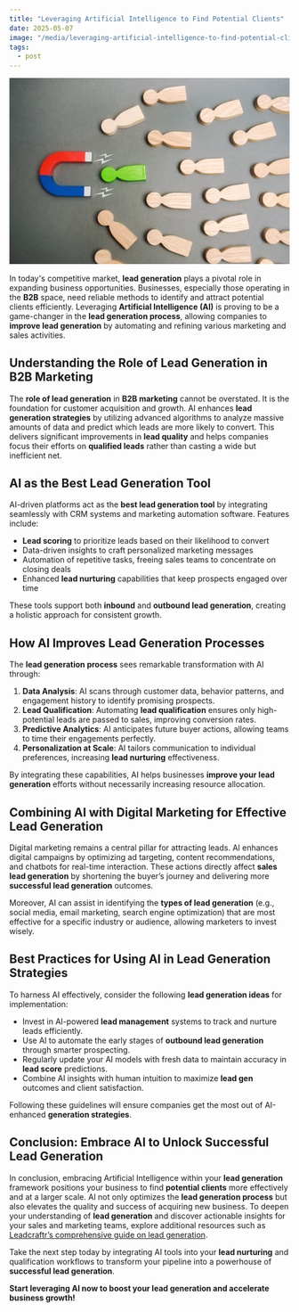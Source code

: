 ```yaml
---
title: "Leveraging Artificial Intelligence to Find Potential Clients"
date: 2025-05-07
image: "/media/leveraging-artificial-intelligence-to-find-potential-clients.webp"
tags:
  - post
---
```


![Leveraging Artificial Intelligence to Find Potential Clients](/media/leveraging-artificial-intelligence-to-find-potential-clients.webp)

In today's competitive market, **lead generation** plays a pivotal role in expanding business opportunities. Businesses, especially those operating in the **B2B** space, need reliable methods to identify and attract potential clients efficiently. Leveraging **Artificial Intelligence (AI)** is proving to be a game-changer in the **lead generation process**, allowing companies to **improve lead generation** by automating and refining various marketing and sales activities.

## Understanding the Role of Lead Generation in B2B Marketing

The **role of lead generation** in **B2B marketing** cannot be overstated. It is the foundation for customer acquisition and growth. AI enhances **lead generation strategies** by utilizing advanced algorithms to analyze massive amounts of data and predict which leads are more likely to convert. This delivers significant improvements in **lead quality** and helps companies focus their efforts on **qualified leads** rather than casting a wide but inefficient net.

## AI as the Best Lead Generation Tool

AI-driven platforms act as the **best lead generation tool** by integrating seamlessly with CRM systems and marketing automation software. Features include:

- **Lead scoring** to prioritize leads based on their likelihood to convert  
- Data-driven insights to craft personalized marketing messages  
- Automation of repetitive tasks, freeing sales teams to concentrate on closing deals  
- Enhanced **lead nurturing** capabilities that keep prospects engaged over time  

These tools support both **inbound** and **outbound lead generation**, creating a holistic approach for consistent growth.

## How AI Improves Lead Generation Processes

The **lead generation process** sees remarkable transformation with AI through:

1. **Data Analysis**: AI scans through customer data, behavior patterns, and engagement history to identify promising prospects.  
2. **Lead Qualification**: Automating **lead qualification** ensures only high-potential leads are passed to sales, improving conversion rates.  
3. **Predictive Analytics**: AI anticipates future buyer actions, allowing teams to time their engagements perfectly.  
4. **Personalization at Scale**: AI tailors communication to individual preferences, increasing **lead nurturing** effectiveness.  

By integrating these capabilities, AI helps businesses **improve your lead generation** efforts without necessarily increasing resource allocation.

## Combining AI with Digital Marketing for Effective Lead Generation 

Digital marketing remains a central pillar for attracting leads. AI enhances digital campaigns by optimizing ad targeting, content recommendations, and chatbots for real-time interaction. These actions directly affect **sales lead generation** by shortening the buyer’s journey and delivering more **successful lead generation** outcomes.

Moreover, AI can assist in identifying the **types of lead generation** (e.g., social media, email marketing, search engine optimization) that are most effective for a specific industry or audience, allowing marketers to invest wisely.

## Best Practices for Using AI in Lead Generation Strategies

To harness AI effectively, consider the following **lead generation ideas** for implementation:

- Invest in AI-powered **lead management** systems to track and nurture leads efficiently.  
- Use AI to automate the early stages of **outbound lead generation** through smarter prospecting.  
- Regularly update your AI models with fresh data to maintain accuracy in **lead score** predictions.  
- Combine AI insights with human intuition to maximize **lead gen** outcomes and client satisfaction.  

Following these guidelines will ensure companies get the most out of AI-enhanced **generation strategies**.

## Conclusion: Embrace AI to Unlock Successful Lead Generation

In conclusion, embracing Artificial Intelligence within your **lead generation** framework positions your business to find **potential clients** more effectively and at a larger scale. AI not only optimizes the **lead generation process** but also elevates the quality and success of acquiring new business. To deepen your understanding of **lead generation** and discover actionable insights for your sales and marketing teams, explore additional resources such as [Leadcraftr’s comprehensive guide on lead generation](https://leadcraftr.com/posts/lead-generation/).

Take the next step today by integrating AI tools into your **lead nurturing** and qualification workflows to transform your pipeline into a powerhouse of **successful lead generation**.

**Start leveraging AI now to boost your lead generation and accelerate business growth!**
